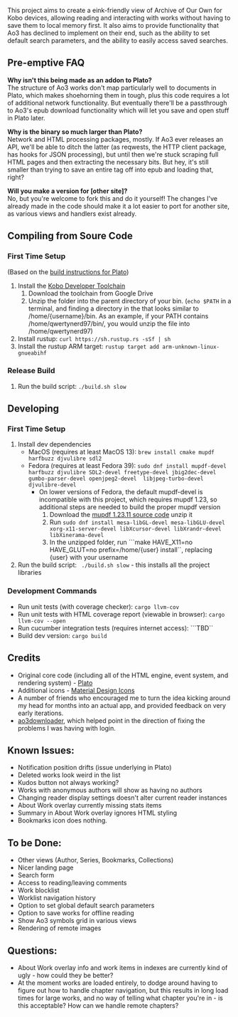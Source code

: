 This project aims to create a eink-friendly view of Archive of Our Own for Kobo devices, allowing reading and interacting with works without having to save them to local memory first. It also aims to provide functionality that Ao3 has declined to implement on their end, such as the ability to set default search parameters, and the ability to easily access saved searches.

## Pre-emptive FAQ
**Why isn't this being made as an addon to Plato?**  
The structure of Ao3 works don't map particularly well to documents in Plato, which makes shoehorning them in tough, plus this code requires a lot of additional network functionality. But eventually there'll be a passthrough to Ao3's epub download functionality which will let you save and open stuff in Plato later.

**Why is the binary so much larger than Plato?**  
Network and HTML processing packages, mostly. If Ao3 ever releases an API, we'll be able to ditch the latter (as reqwests, the HTTP client package, has hooks for JSON processing), but until then we're stuck scraping full HTML pages and then extracting the necessary bits. But hey, it's still smaller than trying to save an entire tag off into epub and loading that, right?

**Will you make a version for [other site]?**  
No, but you're welcome to fork this and do it yourself! The changes I've already made in the code should make it a lot easier to port for another site, as various views and handlers exist already.

## Compiling from Soure Code
### First Time Setup
(Based on the [build instructions for Plato](https://github.com/baskerville/plato/blob/master/doc/BUILD.md))
1. Install the [Kobo Developer Toolchain](https://drive.google.com/drive/folders/1YT6x2X070-cg_E8iWvNUUrWg5-t_YcV0)
    1. Download the toolchain from Google Drive
    2. Unzip the folder into the parent directory of your bin.  (```echo $PATH``` in a terminal, and finding a directory in the that looks similar to /home/{username}/bin. As an example, if your PATH contains /home/qwertynerd97/bin/, you would unzip the file into /home/qwertynerd97)
2. Install rustup: ```curl https://sh.rustup.rs -sSf | sh```
3. Install the rustup ARM target: ```rustup target add arm-unknown-linux-gnueabihf```

### Release Build
1. Run the build script: ```./build.sh slow```

## Developing
### First Time Setup
1. Install dev dependencies
    * MacOS (requires at least MacOS 13): ```brew install cmake mupdf harfbuzz djvulibre sdl2```
    * Fedora (requires at least Fedora 39): ```sudo dnf install mupdf-devel harfbuzz djvulibre SDL2-devel freetype-devel jbig2dec-devel gumbo-parser-devel openjpeg2-devel  libjpeg-turbo-devel djvulibre-devel```
        * On lower versions of Fedora, the default mupdf-devel is incompatible with this project, which requires mupdf 1.23, so additional steps are needed to build the proper mupdf version
            1. Download the [mupdf 1.23.11 source code](https://mupdf.com/downloads/archive/mupdf-1.23.11-source.tar.gz) unzip it
            2. Run ```sudo dnf install mesa-libGL-devel mesa-libGLU-devel xorg-x11-server-devel libXcursor-devel libXrandr-devel libXinerama-devel```
            2. In the unzipped folder, run ```make HAVE_X11=no HAVE_GLUT=no prefix=/home/{user} install``, replacing {user} with your username
2. Run the build script: ``` ./build.sh slow``` - this installs all the project libraries

### Development Commands
* Run unit tests (with coverage checker): ```cargo llvm-cov```
* Run unit tests with HTML coverage report (viewable in browser): ```cargo llvm-cov --open```
* Run cucumber integration tests (requires internet access): ```TBD``
* Build dev version: ```cargo build```

## Credits
* Original core code (including all of the HTML engine, event system, and rendering system) - [Plato](https://github.com/baskerville/plato)
* Additional icons - [Material Design Icons](https://materialdesignicons.com/)
* A number of friends who encouraged me to turn the idea kicking around my head for months into an actual app, and provided feedback on very early iterations.
* [ao3downloader](https://github.com/nianeyna/ao3downloader), which helped point in the direction of fixing the problems I was having with login.

## Known Issues:
* Notification position drifts (issue underlying in Plato)
* Deleted works look weird in the list
* Kudos button not always working?
* Works with anonymous authors will show as having no authors
* Changing reader display settings doesn't alter current reader instances
* About Work overlay currently missing stats items
* Summary in About Work overlay ignores HTML styling
* Bookmarks icon does nothing.

## To be Done:
* Other views (Author, Series, Bookmarks, Collections)
* Nicer landing page
* Search form
* Access to reading/leaving comments
* Work blocklist
* Worklist navigation history
* Option to set global default search parameters
* Option to save works for offline reading
* Show Ao3 symbols grid in various views
* Rendering of remote images

## Questions:
* About Work overlay info and work items in indexes are currently kind of ugly - how could they be better?
* At the moment works are loaded entirely, to dodge around having to figure out how to handle chapter navigation, but this results in long load times for large works, and no way of telling what chapter you're in - is this acceptable? How can we handle remote chapters?
